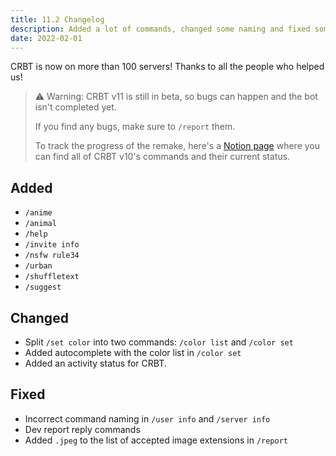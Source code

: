 ```yaml
---
title: 11.2 Changelog
description: Added a lot of commands, changed some naming and fixed some bugs
date: 2022-02-01
---
```


CRBT is now on more than 100 servers! Thanks to all the people who helped us!

> ⚠ Warning: CRBT v11 is still in beta, so bugs can happen and the bot isn't completed yet.
>
> If you find any bugs, make sure to `/report` them.
>
> To track the progress of the remake, here's a [Notion page](https://clembs.notion.site/7219f79b49c549e785fe6734c748f33c?v=b32a606e6b3343a285a0a45248f1b1b3) where you can find all of CRBT v10's commands and their current status.

## Added

- `/anime`
- `/animal`
- `/help`
- `/invite info`
- `/nsfw rule34`
- `/urban`
- `/shuffletext`
- `/suggest`

## Changed

- Split `/set color` into two commands: `/color list` and `/color set`
- Added autocomplete with the color list in `/color set`
- Added an activity status for CRBT.

## Fixed

- Incorrect command naming in `/user info` and `/server info`
- Dev report reply commands
- Added `.jpeg` to the list of accepted image extensions in `/report`
